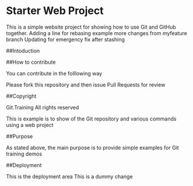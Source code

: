 # Starter Web Project

This is a simple website project for showing how to use Git and GitHub together.
Adding a line for rebasing example
more changes from myfeature branch
Updating for emergency fix after stashing

##Intoduction

##How to contribute

You can contribute in the folllowing way

Please fork this repository and then issue Pull Requests for review 

##Copyright

Git.Training All rights reserved

This is example is to show of the Git repository and various commands
using a web project

##Purpose

As stated above, the main purpose is to provide simple examples for Git training demos

##Deployment

This is the deployment area
This is a dummy change
